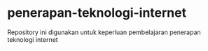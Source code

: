 # penerapan-teknologi-internet
Repository ini digunakan untuk keperluan pembelajaran penerapan teknologi internet 
